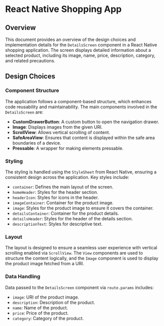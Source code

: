 # React Native Shopping App

## Overview

This document provides an overview of the design choices and implementation details for the `DetailsScreen` component in a React Native shopping application. The screen displays detailed information about a selected product, including its image, name, price, description, category, and related precautions.

## Design Choices

### Component Structure

The application follows a component-based structure, which enhances code reusability and maintainability. The main components involved in the `DetailsScreen` are:

- **CustomDrawerButton**: A custom button to open the navigation drawer.
- **Image**: Displays images from the given URI.
- **ScrollView**: Allows vertical scrolling of content.
- **SafeAreaView**: Ensures that content is displayed within the safe area boundaries of a device.
- **Pressable**: A wrapper for making elements pressable.

### Styling

The styling is handled using the `StyleSheet` from React Native, ensuring a consistent design across the application. Key styles include:

- `container`: Defines the main layout of the screen.
- `homeHeader`: Styles for the header section.
- `headerIcon`: Styles for icons in the header.
- `imageContainer`: Container for the product image.
- `image`: Styles for the product image to ensure it covers the container.
- `detailsContainer`: Container for the product details.
- `detailsHeader`: Styles for the header of the details section.
- `descriptionText`: Styles for descriptive text.

### Layout

The layout is designed to ensure a seamless user experience with vertical scrolling enabled via `ScrollView`. The `View` components are used to structure the content logically, and the `Image` component is used to display the product image fetched from a URI.

### Data Handling

Data passed to the `DetailsScreen` component via `route.params` includes:
- `image`: URI of the product image.
- `description`: Description of the product.
- `name`: Name of the product.
- `price`: Price of the product.
- `category`: Category of the product.
